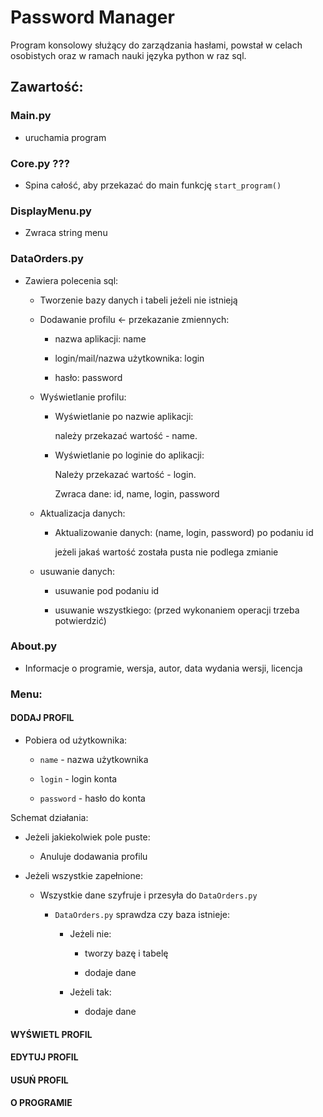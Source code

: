 # Password Manager

Program konsolowy służący do zarządzania hasłami, powstał w celach osobistych oraz w ramach nauki języka python w raz sql. 

## Zawartość:

### Main.py

- uruchamia program

### Core.py ???

- Spina całość, aby przekazać do main funkcję `start_program()`

### DisplayMenu.py

- Zwraca string menu

### DataOrders.py

- Zawiera polecenia sql:
  
  - Tworzenie bazy danych i tabeli jeżeli nie istnieją
  
  - Dodawanie profilu <- przekazanie zmiennych:
    
    - nazwa aplikacji: name
    
    - login/mail/nazwa użytkownika: login
    
    - hasło: password
  
  - Wyświetlanie profilu:
    
    - Wyświetlanie po nazwie aplikacji:
      
      należy przekazać wartość - name.
    
    - Wyświetlanie po loginie do aplikacji:
      
      Należy przekazać wartość - login.
      
      Zwraca dane: id, name, login, password
  
  - Aktualizacja danych:
    
    - Aktualizowanie danych: (name, login, password) po podaniu id
      
      jeżeli jakaś wartość została pusta nie podlega zmianie
  
  - usuwanie danych:
    
    - usuwanie pod podaniu id
    
    - usuwanie wszystkiego: (przed wykonaniem operacji trzeba potwierdzić)

### About.py

- Informacje o programie, wersja, autor, data wydania wersji, licencja

### Menu:

#### DODAJ PROFIL

- Pobiera od użytkownika:
  
  - `name` - nazwa użytkownika
  
  - `login` - login konta
  
  - `password` - hasło do konta
  
Schemat działania:

- Jeżeli jakiekolwiek pole puste:
      
  - Anuluje dodawania profilu
    
- Jeżeli wszystkie zapełnione:
      
  - Wszystkie dane szyfruje i przesyła do `DataOrders.py`
        
    - `DataOrders.py` sprawdza czy baza istnieje:
          
      - Jeżeli nie:
            
        - tworzy bazę i tabelę 
            
        - dodaje dane
          
      - Jeżeli tak:
            
        - dodaje dane

#### WYŚWIETL PROFIL

#### EDYTUJ PROFIL

#### USUŃ PROFIL

#### O PROGRAMIE